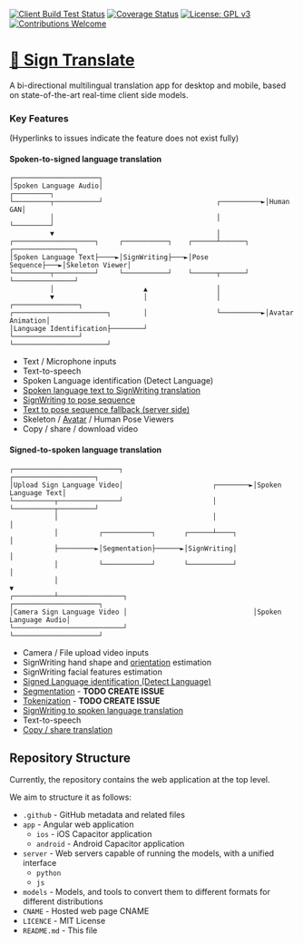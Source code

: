 [![Client Build Test Status](https://github.com/sign-language-processing/playground/actions/workflows/build_client.yml/badge.svg)](https://github.com/sign-language-processing/playground/actions/workflows/build_client.yml)
[![Coverage Status](https://coveralls.io/repos/github/sign-language-processing/sign-translate/badge.svg?branch=master)](https://coveralls.io/github/sign-language-processing/sign-translate?branch=master)
[![License: GPL v3](https://img.shields.io/badge/License-GPLv3-blue.svg)](https://github.com/sign-language-processing/playground/blob/master/LICENSE)
[![Contributions Welcome](https://img.shields.io/badge/contributions-welcome-brightgreen.svg?style=flat)](https://github.com/sign-language-processing/playground/issues)



# [👋 Sign Translate](https://sign.mt/)

A bi-directional multilingual translation app for desktop and mobile, 
based on state-of-the-art real-time client side models.

### Key Features

(Hyperlinks to issues indicate the feature does not exist fully)

#### Spoken-to-signed language translation

```
┌─────────────────────┐
│Spoken Language Audio│                                        ┌─────────┐
└─────────┬───────────┘                            ┌──────────►│Human GAN│
          │                                        │           └─────────┘
          ▼                                        │
┌────────────────────┐     ┌───────────┐    ┌──────┴──────┐    ┌───────────────┐
│Spoken Language Text├────►│SignWriting├───►│Pose Sequence├───►│Skeleton Viewer│
└─────────┬──────────┘     └───────────┘    └──────┬──────┘    └───────────────┘
          │                      ▲                 │
          ▼                      │                 │           ┌────────────────┐
┌───────────────────────┐        │                 └──────────►│Avatar Animation│
│Language Identification├────────┘                             └────────────────┘
└───────────────────────┘
```

- Text / Microphone inputs
- Text-to-speech
- Spoken Language identification (Detect Language)
- [Spoken language text to SignWriting translation](https://github.com/sign-language-processing/playground/issues/11)
- [SignWriting to pose sequence](https://github.com/sign-language-processing/sign-translate/issues/15)
- [Text to pose sequence fallback (server side)](https://github.com/sign-language-processing/sign-translate/issues/17)
- Skeleton / [Avatar](https://github.com/sign-language-processing/sign-translate/issues/16) / Human Pose Viewers
- Copy / share / download video

#### Signed-to-spoken language translation

```
┌──────────────────────────┐                                ┌────────────────────┐
│Upload Sign Language Video│                      ┌────────►│Spoken Language Text│
└──────────┬───────────────┘                      │         └──────────┬─────────┘
           │                                      │                    │
           │          ┌────────────┐       ┌──────┴────┐               │
           ├─────────►│Segmentation├──────►│SignWriting│               │
           │          └────────────┘       └───────────┘               │
           │                                                           ▼
┌──────────┴────────────────┐                               ┌─────────────────────┐
│Camera Sign Language Video │                               │Spoken Language Audio│
└───────────────────────────┘                               └─────────────────────┘
```

- Camera / File upload video inputs
- SignWriting hand shape and [orientation](https://github.com/sign-language-processing/playground/issues/1) estimation
- SignWriting facial features estimation
- [Signed Language identification (Detect Language)](https://github.com/sign-language-processing/sign-translate/issues/21)
- [Segmentation]() - **TODO CREATE ISSUE**
- [Tokenization]() - **TODO CREATE ISSUE**
- [SignWriting to spoken language translation](https://github.com/sign-language-processing/sign-translate/issues/18)
- Text-to-speech
- [Copy / share translation](https://github.com/sign-language-processing/sign-translate/issues/19)


## Repository Structure

Currently, the repository contains the web application at the top level.

We aim to structure it as follows:

- `.github` - GitHub metadata and related files
- `app` - Angular web application
  - `ios` - iOS Capacitor application
  - `android` - Android Capacitor application
- `server` - Web servers capable of running the models, with a unified interface
  - `python`
  - `js`
- `models` - Models, and tools to convert them to different formats for different distributions
- `CNAME` - Hosted web page CNAME
- `LICENCE` - MIT License
- `README.md` - This file
